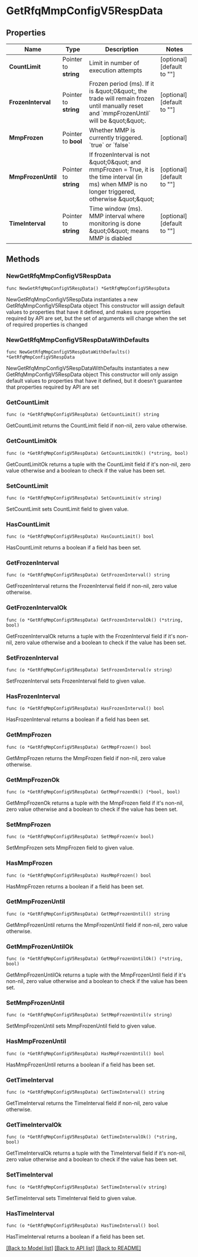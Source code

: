 # GetRfqMmpConfigV5RespData

## Properties

Name | Type | Description | Notes
------------ | ------------- | ------------- | -------------
**CountLimit** | Pointer to **string** | Limit in number of execution attempts | [optional] [default to ""]
**FrozenInterval** | Pointer to **string** | Frozen period (ms). If it is \&quot;0\&quot;, the trade will remain frozen until manually reset and &#x60;mmpFrozenUntil&#x60; will be \&quot;\&quot;. | [optional] [default to ""]
**MmpFrozen** | Pointer to **bool** | Whether MMP is currently triggered. &#x60;true&#x60; or &#x60;false&#x60; | [optional] 
**MmpFrozenUntil** | Pointer to **string** | If frozenInterval is not \&quot;0\&quot; and mmpFrozen &#x3D; True, it is the time interval (in ms) when MMP is no longer triggered, otherwise \&quot;\&quot; | [optional] [default to ""]
**TimeInterval** | Pointer to **string** | Time window (ms). MMP interval where monitoring is done  \&quot;0\&quot; means MMP is diabled | [optional] [default to ""]

## Methods

### NewGetRfqMmpConfigV5RespData

`func NewGetRfqMmpConfigV5RespData() *GetRfqMmpConfigV5RespData`

NewGetRfqMmpConfigV5RespData instantiates a new GetRfqMmpConfigV5RespData object
This constructor will assign default values to properties that have it defined,
and makes sure properties required by API are set, but the set of arguments
will change when the set of required properties is changed

### NewGetRfqMmpConfigV5RespDataWithDefaults

`func NewGetRfqMmpConfigV5RespDataWithDefaults() *GetRfqMmpConfigV5RespData`

NewGetRfqMmpConfigV5RespDataWithDefaults instantiates a new GetRfqMmpConfigV5RespData object
This constructor will only assign default values to properties that have it defined,
but it doesn't guarantee that properties required by API are set

### GetCountLimit

`func (o *GetRfqMmpConfigV5RespData) GetCountLimit() string`

GetCountLimit returns the CountLimit field if non-nil, zero value otherwise.

### GetCountLimitOk

`func (o *GetRfqMmpConfigV5RespData) GetCountLimitOk() (*string, bool)`

GetCountLimitOk returns a tuple with the CountLimit field if it's non-nil, zero value otherwise
and a boolean to check if the value has been set.

### SetCountLimit

`func (o *GetRfqMmpConfigV5RespData) SetCountLimit(v string)`

SetCountLimit sets CountLimit field to given value.

### HasCountLimit

`func (o *GetRfqMmpConfigV5RespData) HasCountLimit() bool`

HasCountLimit returns a boolean if a field has been set.

### GetFrozenInterval

`func (o *GetRfqMmpConfigV5RespData) GetFrozenInterval() string`

GetFrozenInterval returns the FrozenInterval field if non-nil, zero value otherwise.

### GetFrozenIntervalOk

`func (o *GetRfqMmpConfigV5RespData) GetFrozenIntervalOk() (*string, bool)`

GetFrozenIntervalOk returns a tuple with the FrozenInterval field if it's non-nil, zero value otherwise
and a boolean to check if the value has been set.

### SetFrozenInterval

`func (o *GetRfqMmpConfigV5RespData) SetFrozenInterval(v string)`

SetFrozenInterval sets FrozenInterval field to given value.

### HasFrozenInterval

`func (o *GetRfqMmpConfigV5RespData) HasFrozenInterval() bool`

HasFrozenInterval returns a boolean if a field has been set.

### GetMmpFrozen

`func (o *GetRfqMmpConfigV5RespData) GetMmpFrozen() bool`

GetMmpFrozen returns the MmpFrozen field if non-nil, zero value otherwise.

### GetMmpFrozenOk

`func (o *GetRfqMmpConfigV5RespData) GetMmpFrozenOk() (*bool, bool)`

GetMmpFrozenOk returns a tuple with the MmpFrozen field if it's non-nil, zero value otherwise
and a boolean to check if the value has been set.

### SetMmpFrozen

`func (o *GetRfqMmpConfigV5RespData) SetMmpFrozen(v bool)`

SetMmpFrozen sets MmpFrozen field to given value.

### HasMmpFrozen

`func (o *GetRfqMmpConfigV5RespData) HasMmpFrozen() bool`

HasMmpFrozen returns a boolean if a field has been set.

### GetMmpFrozenUntil

`func (o *GetRfqMmpConfigV5RespData) GetMmpFrozenUntil() string`

GetMmpFrozenUntil returns the MmpFrozenUntil field if non-nil, zero value otherwise.

### GetMmpFrozenUntilOk

`func (o *GetRfqMmpConfigV5RespData) GetMmpFrozenUntilOk() (*string, bool)`

GetMmpFrozenUntilOk returns a tuple with the MmpFrozenUntil field if it's non-nil, zero value otherwise
and a boolean to check if the value has been set.

### SetMmpFrozenUntil

`func (o *GetRfqMmpConfigV5RespData) SetMmpFrozenUntil(v string)`

SetMmpFrozenUntil sets MmpFrozenUntil field to given value.

### HasMmpFrozenUntil

`func (o *GetRfqMmpConfigV5RespData) HasMmpFrozenUntil() bool`

HasMmpFrozenUntil returns a boolean if a field has been set.

### GetTimeInterval

`func (o *GetRfqMmpConfigV5RespData) GetTimeInterval() string`

GetTimeInterval returns the TimeInterval field if non-nil, zero value otherwise.

### GetTimeIntervalOk

`func (o *GetRfqMmpConfigV5RespData) GetTimeIntervalOk() (*string, bool)`

GetTimeIntervalOk returns a tuple with the TimeInterval field if it's non-nil, zero value otherwise
and a boolean to check if the value has been set.

### SetTimeInterval

`func (o *GetRfqMmpConfigV5RespData) SetTimeInterval(v string)`

SetTimeInterval sets TimeInterval field to given value.

### HasTimeInterval

`func (o *GetRfqMmpConfigV5RespData) HasTimeInterval() bool`

HasTimeInterval returns a boolean if a field has been set.


[[Back to Model list]](../README.md#documentation-for-models) [[Back to API list]](../README.md#documentation-for-api-endpoints) [[Back to README]](../README.md)


